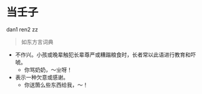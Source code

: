 # 当壬子
dan1 ren2 zz
> 如东方言词典
- 不作兴。小孩或晚辈触犯长辈尊严或糟蹋粮食时，长者常以此语进行教育和吓唬。
  - 你骂奶奶，～㞢呀！
- 表示一种欠意或感谢。
  - 你送箇么些东西给我，～！
